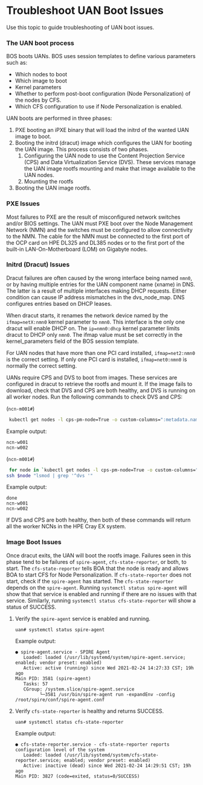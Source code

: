 # Troubleshoot UAN Boot Issues

Use this topic to guide troubleshooting of UAN boot issues.

### The UAN boot process

BOS boots UANs. BOS uses session templates to define various parameters such as:

-   Which nodes to boot
-   Which image to boot
-   Kernel parameters
-   Whether to perform post-boot configuration \(Node Personalization\) of the nodes by CFS.
-   Which CFS configuration to use if Node Personalization is enabled.

UAN boots are performed in three phases:

1.  PXE booting an iPXE binary that will load the initrd of the wanted UAN image to boot.
2.  Booting the initrd \(dracut\) image which configures the UAN for booting the UAN image. This process consists of two phases.
    1.  Configuring the UAN node to use the Content Projection Service \(CPS\) and Data Virtualization Service \(DVS\). These services manage the UAN image rootfs mounting and make that image available to the UAN nodes.
    2.  Mounting the rootfs
3.  Booting the UAN image rootfs.

### PXE Issues

Most failures to PXE are the result of misconfigured network switches and/or BIOS settings. The UAN must PXE boot over the Node Management Network \(NMN\) and the switches must be configured to allow connectivity to the NMN. The cable for the NMN must be connected to the first port of the OCP card on HPE DL325 and DL385 nodes or to the first port of the built-in LAN-On-Motherboard \(LOM\) on Gigabyte nodes.

### Initrd \(Dracut\) Issues

Dracut failures are often caused by the wrong interface being named `nmn0`, or by having multiple entries for the UAN component name (xname) in DNS. The latter is a result of multiple interfaces making DHCP requests. Either condition can cause IP address mismatches in the dvs\_node\_map. DNS configures entries based on DHCP leases.

When dracut starts, it renames the network device named by the `ifmap=netX:nmn0` kernel parameter to `nmn0`. This interface is the only one dracut will enable DHCP on. The `ip=nmn0:dhcp` kernel parameter limits dracut to DHCP only `nmn0`. The ifmap value must be set correctly in the kernel\_parameters field of the BOS session template.

For UAN nodes that have more than one PCI card installed, `ifmap=net2:nmn0` is the correct setting. If only one PCI card is installed, `ifmap=net0:nmn0` is normally the correct setting.

UANs require CPS and DVS to boot from images. These services are configured in dracut to retrieve the rootfs and mount it. If the image fails to download, check that DVS and CPS are both healthy, and DVS is running on all worker nodes. Run the following commands to check DVS and CPS:

(`ncn-m001#`)
```bash
 kubectl get nodes -l cps-pm-node=True -o custom-columns=":metadata.name" --no-headers
```

Example output:

```
ncn-w001
ncn-w002
```

(`ncn-m001#`)
```bash
 for node in `kubectl get nodes -l cps-pm-node=True -o custom-columns=":metadata.name" --no-headers`; do
ssh $node "lsmod | grep '^dvs '"
```

Example output:

```
done
ncn-w001
ncn-w002
```

If DVS and CPS are both healthy, then both of these commands will return all the worker NCNs in the HPE Cray EX system.

### Image Boot Issues

Once dracut exits, the UAN will boot the rootfs image. Failures seen in this phase tend to be failures of `spire-agent`, `cfs-state-reporter`, or both, to start. The `cfs-state-reporter` tells BOA that the node is ready and allows BOA to start CFS for Node Personalization. If `cfs-state-reporter` does not start, check if the `spire-agent` has started. The `cfs-state-reporter` depends on the `spire-agent`. Running `systemctl status spire-agent` will show that that service is enabled and running if there are no issues with that service. Similarly, running `systemctl status cfs-state-reporter` will show a status of SUCCESS.

1. Verify the `spire-agent` service is enabled and running.

   ```
   uan# systemctl status spire-agent
   ```

   Example output:

   ```
   ● spire-agent.service - SPIRE Agent
      Loaded: loaded (/usr/lib/systemd/system/spire-agent.service; enabled; vendor preset: enabled)
      Active: active (running) since Wed 2021-02-24 14:27:33 CST; 19h ago
   Main PID: 3581 (spire-agent)
      Tasks: 57
      CGroup: /system.slice/spire-agent.service
            └─3581 /usr/bin/spire-agent run -expandEnv -config /root/spire/conf/spire-agent.conf
   ```

1. Verify `cfs-state-reporter` is healthy and returns SUCCESS.

   ```
   uan# systemctl status cfs-state-reporter
   ```

   Example output:

   ```
   ● cfs-state-reporter.service - cfs-state-reporter reports configuration level of the system
      Loaded: loaded (/usr/lib/systemd/system/cfs-state-reporter.service; enabled; vendor preset: enabled)
      Active: inactive (dead) since Wed 2021-02-24 14:29:51 CST; 19h ago
   Main PID: 3827 (code=exited, status=0/SUCCESS)
   ```

